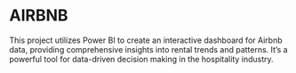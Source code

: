 # AIRBNB
This project utilizes Power BI to create an interactive dashboard for Airbnb data, providing comprehensive insights into rental trends and patterns. It’s a powerful tool for data-driven decision making in the hospitality industry.
